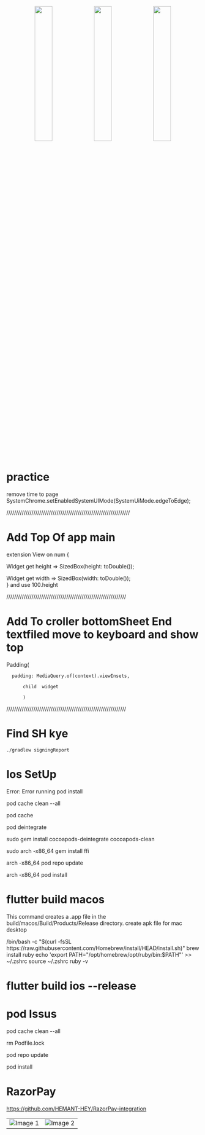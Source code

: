 

<p align="center">
  <img src="https://github.com/user-attachments/assets/dbb25cb3-e5ff-41a9-88af-a989867a0a3a" width="30%">
  <img src="https://github.com/user-attachments/assets/f9c132bb-839a-4730-94af-03d193d9b4cb" width="30%">
  <img src="https://github.com/user-attachments/assets/21c82907-4688-44eb-ab55-25fb6143642d" width="30%">
</p>








# practice
remove time to page  
    SystemChrome.setEnabledSystemUIMode(SystemUiMode.edgeToEdge);
    
////////////////////////////////////////////////////////////////

# Add Top Of app  main

extension View on num {

  Widget get height => SizedBox(height: toDouble()); 
  
  Widget get width => SizedBox(width: toDouble());  
}
and use          100.height

//////////////////////////////////////////////////////////////

# Add To croller bottomSheet End textfiled move to keyboard and show top

Padding(

      padding: MediaQuery.of(context).viewInsets,
          
          child  widget
          
          )
//////////////////////////////////////////////////////////////
# Find SH kye         
    ./gradlew signingReport


# Ios SetUp

Error: Error running pod install

pod cache clean --all

pod cache

pod deintegrate

sudo gem install cocoapods-deintegrate cocoapods-clean

sudo arch -x86_64 gem install ffi

arch -x86_64 pod repo update

arch -x86_64 pod install



# flutter build macos
This command creates a .app file in the build/macos/Build/Products/Release directory. create apk file for mac desktop 




/bin/bash -c "$(curl -fsSL https://raw.githubusercontent.com/Homebrew/install/HEAD/install.sh)"
brew install ruby
echo 'export PATH="/opt/homebrew/opt/ruby/bin:$PATH"' >> ~/.zshrc
source ~/.zshrc
ruby -v




# flutter build ios --release

# pod Issus
pod cache clean --all

rm Podfile.lock

pod repo update


pod install




# RazorPay
https://github.com/HEMANT-HEY/RazorPay-integration



          
          


<table>
  <tr>
    <td>
      <img src="https://github.com/rehmanflutter/WebView-App-Net-Check-/assets/144882089/f568f8f9-ea99-4a4c-8cab-a4a0d967e2e6" alt="Image 1">
    </td>
    <td>
      <img src="https://github.com/rehmanflutter/WebView-App-Net-Check-/assets/144882089/879d7daa-d5b0-43ce-8f5f-a21c77cc7aaa" alt="Image 2">
    </td>
  </tr>
</table>



 
